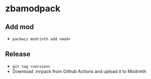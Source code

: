 # zbamodpack
## Add mod
- ``packwiz modrinth add <mod>``
## Release
- ``git tag <version>``
- Download .mrpack from Github Actions and upload it to Modrinth
